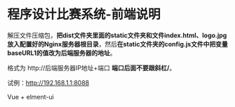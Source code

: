 # 程序设计比赛系统-前端说明

解压文件压缩包，**把dist文件夹里面的static文件夹和文件index.html、logo.jpg放入配置好的Nginx服务器根目录**，然后**在static文件夹的config.js文件中把变量baseURL1的值改为后端服务器的地址**。

格式为	http://后端服务器IP地址+端口	**端口后面不要跟斜杠/**。

试例：http://192.168.1.1:8088





Vue + elment-ui
